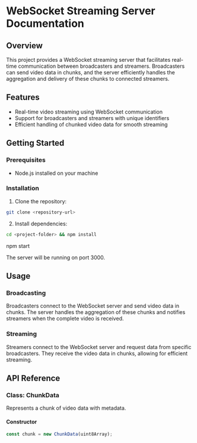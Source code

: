 # WebSocket Streaming Server Documentation

## Overview

This project provides a WebSocket streaming server that facilitates real-time communication between broadcasters and streamers. Broadcasters can send video data in chunks, and the server efficiently handles the aggregation and delivery of these chunks to connected streamers.

## Features

* Real-time video streaming using WebSocket communication
* Support for broadcasters and streamers with unique identifiers
* Efficient handling of chunked video data for smooth streaming

## Getting Started

### Prerequisites

* Node.js installed on your machine

### Installation

1. Clone the repository:

```bash
git clone <repository-url>
```
2. Install dependencies:
```bash 
cd <project-folder> && npm install
```

npm start


The server will be running on port 3000.

## Usage

### Broadcasting

Broadcasters connect to the WebSocket server and send video data in chunks. The server handles the aggregation of these chunks and notifies streamers when the complete video is received.

### Streaming

Streamers connect to the WebSocket server and request data from specific broadcasters. They receive the video data in chunks, allowing for efficient streaming.

## API Reference

### Class: ChunkData

Represents a chunk of video data with metadata.

#### Constructor

```javascript
const chunk = new ChunkData(uint8Array);
```
